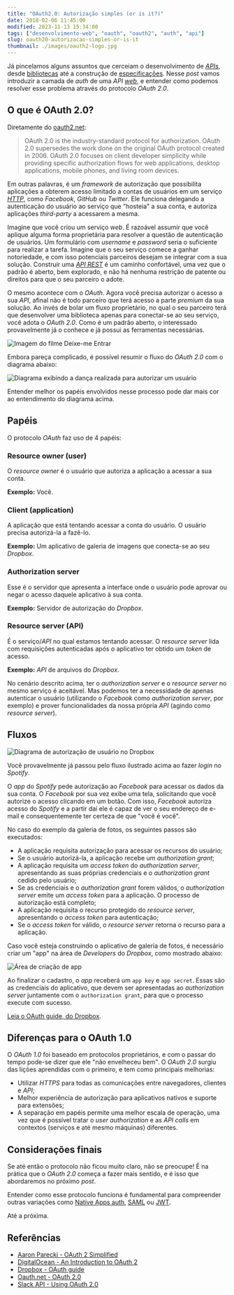 ```yaml
---
title: "OAuth2.0: Autorização simples (or is it?)"
date: 2018-02-06 11:45:00
modified: 2023-11-13 15:34:00
tags: ["desenvolvimento-web", "oauth", "oauth2", "auth", "api"]
slug: oauth20-autorizacao-simples-or-is-it
thumbnail: ./images/oauth2-logo.jpg
---
```


Já pincelamos alguns assuntos que cerceiam o desenvolvimento
de [_APIs_](/tag/api.html "Leia mais sobre API"), desde
[bibliotecas](/2017/01/06/construindo-apis-em-django-com-restless.html "Construindo APIs em Django com Restless")
até a construção de [especificações](/2017/01/31/ramilificando-as-suas-apis.html "Ramilificando as suas APIs").
Nesse _post_ vamos introduzir a camada de _auth_ de uma _API_ [_web_](/tag/desenvolvimento-web.html "Leia mais sobre web"), e
entender como podemos resolver esse problema através do protocolo _OAuth 2.0_.

## O que é OAuth 2.0?

Diretamente do [oauth2.net](https://oauth.net/2/ "Leia mais sobre OAuth"):

> OAuth 2.0 is the industry-standard protocol for authorization. OAuth 2.0 supersedes
> the work done on the original OAuth protocol created in 2006. OAuth 2.0 focuses on client
> developer simplicity while providing specific authorization flows for web applications,
> desktop applications, mobile phones, and living room devices.

Em outras palavras, é um _framework_ de autorização que possibilita aplicações a obterem acesso limitado
a contas de usuários em um serviço [_HTTP_](/tag/http.html "Leia mais sobre HTTP"), como _Facebook_, _GitHub_
ou _Twitter_. Ele funciona delegando a autenticação do usuário ao serviço que "hosteia" a sua conta,
e autoriza aplicações _third-party_ a acessarem a mesma.

Imagine que você criou um serviço _web_. É razoável assumir que você aplique alguma forma proprietária para
resolver a questão de autenticação de usuários. Um formulário com _username_ e _password_ seria o suficiente
para realizar a tarefa. Imagine que o seu serviço comece a ganhar notoriedade, e com isso potenciais parceiros
desejam se integrar com a sua solução. Construir uma [_API REST_](/tag/rest.html "Leia mais sobre REST") é um
caminho confortável, uma vez que o padrão é aberto, bem explorado, e não há nenhuma restrição de patente ou direitos
para que o seu parceiro o adote.

O mesmo acontece com o _OAuth_. Agora você precisa autorizar o acesso a sua _API_, afinal não é todo parceiro que terá
acesso a parte _premium_ da sua solução. Ao invés de bolar um fluxo proprietário, no qual o seu parceiro terá que
desenvolver uma biblioteca apenas para conectar-se ao seu serviço, você adota o _OAuth 2.0_. Como é um padrão aberto,
o interessado provavelmente já o conhece e já possui as ferramentas necessárias.

![Imagem do filme Deixe-me Entrar](/media/oauth-let-me-in.jpg "O OAuth 2.0 é comprovadamente seguro. Mas nem tanto contra vampiros... (amazon.com)")

Embora pareça complicado, é possível resumir o fluxo do _OAuth 2.0_ com o diagrama abaixo:

![Diagrama exibindo a dança realizada para autorizar um usuário](/media/oauth-overview.png "Diagrama exibindo a dança realizada para autorizar um usuário (api.slack.com)")

Entender melhor os papéis envolvidos nesse processo pode dar mais cor ao entendimento do diagrama acima.

## Papéis

O protocolo _OAuth_ faz uso de 4 papéis:

### Resource owner (user)

O _resource owner_ é o usuário que autoriza a aplicação a acessar a sua conta.

**Exemplo:** Você.

### Client (application)

A aplicação que está tentando acessar a conta do usuário. O usuário precisa autorizá-la a fazê-lo.

**Exemplo:** Um aplicativo de galeria de imagens que conecta-se ao seu _Dropbox_.

### Authorization server

Esse é o servidor que apresenta a interface onde o usuário pode aprovar ou negar o acesso daquele aplicativo
à sua conta.

**Exemplo:** Servidor de autorização do _Dropbox_.

### Resource server (API)

É o serviço/_API_ no qual estamos tentando acessar. O _resource server_ lida com requisições autenticadas
após o aplicativo ter obtido um _token_ de acesso.

**Exemplo:** _API_ de arquivos do _Dropbox_.

No cenário descrito acima, ter o _authorization server_ e o _resource server_ no mesmo serviço é aceitável.
Mas podemos ter a necessidade de apenas autenticar o usuário (utilizando o _Facebook_ como _authorization server_,
por exemplo) e prover funcionalidades da nossa própria _API_ (agindo como _resource server_).

## Fluxos

![Diagrama de autorização de usuário no Dropbox](/media/oauth2-diagram-dropbox.png "Diagrama de autorização de usuário no Dropbox (dropbox.com)")

Você provavelmente já passou pelo fluxo ilustrado acima ao fazer _login_ no _Spotify_.

O _app_ do _Spotify_ pede autorização ao _Facebook_ para acessar os dados da sua conta.
O _Facebook_ por sua vez exibe uma tela, solicitando que você autorize o acesso clicando em um botão.
Com isso, _Facebook_ autoriza acesso do _Spotify_ e a partir daí ele é capaz de ver o seu endereço
de e-mail e consequentemente ter certeza de que "você é você".

No caso do exemplo da galeria de fotos, os seguintes passos são executados:

- A aplicação requisita autorização para acessar os recursos do usuário;
- Se o usuário autorizá-la, a aplicação recebe um _authorization grant_;
- A aplicação requisita um _access token_ do _authorization server_, apresentando as suas próprias credenciais e o _authorization grant_ cedido pelo usuário;
- Se as credenciais e o _authorization grant_ forem válidos, o _authorization server_ emite um _access token_ para a aplicação. O processo de autorização está completo;
- A aplicação requisita o recurso protegido do _resource server_, apresentando o _access token_ para autenticação;
- Se o _access token_ for válido, o _resource server_ retorna o recurso para a aplicação.

Caso você esteja construindo o aplicativo de galeria de fotos, é necessário criar um "app" na área de _Developers_ do _Dropbox_, como mostrado abaixo:

![Área de criação de app](/media/dropbox-app-creation.png "Área de criação de app")

Ao finalizar o cadastro, o _app_ receberá um `app key` e `app secret`. Essas são as credenciais do aplicativo, que
devem ser apresentadas ao _authorization server_ juntamente com o `authorization grant`, para que o processo execute com sucesso.

[Leia o OAuth guide, do Dropbox](https://www.dropbox.com/developers/reference/oauth-guide).

## Diferenças para o OAuth 1.0

O _OAuth 1.0_ foi baseado em protocolos proprietários, e com o passar do tempo pode-se dizer que ele "não envelheceu bem".
O _OAuth 2.0_ surgiu das lições aprendidas com o primeiro, e tem como principais melhorias:

- Utilizar _HTTPS_ para todas as comunicações entre navegadores, clientes e _API_;
- Melhor experiência de autorização para aplicativos nativos e suporte para extensões;
- A separação em papéis permite uma melhor escala de operação, uma vez que é possível tratar o _user authorization_ e
  as _API calls_ em contextos (serviços e até mesmo máquinas) diferentes.

## Considerações finais

Se até então o protocolo não ficou muito claro, não se preocupe! É na prática que o _OAuth 2.0_ começa a fazer mais sentido,
e é isso que abordaremos no próximo _post_.

Entender como esse protocolo funciona é fundamental para compreender outras variações como [Native Apps auth](https://oauth.net/2/native-apps/),
[SAML](http://tools.ietf.org/html/rfc7522) ou [JWT](https://tools.ietf.org/html/rfc7519).

Até a próxima.

## Referências

- [Aaron Parecki - OAuth 2 Simplified](https://aaronparecki.com/oauth-2-simplified/)
- [DigitalOcean - An Introduction to OAuth 2](https://www.digitalocean.com/community/tutorials/an-introduction-to-oauth-2)
- [Dropbox - OAuth guide](https://www.dropbox.com/developers/reference/oauth-guide)
- [Oauth.net - OAuth 2.0](https://oauth.net/2/)
- [Slack API - Using OAuth 2.0](https://api.slack.com/docs/oauth)
